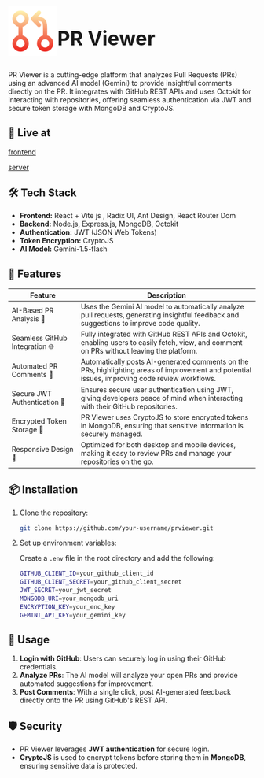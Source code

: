<div align="center" style="display: flex; flex-direction: row; align-items: center;">
    <img src="client/public/git.png" alt="PR Viewer Logo" width="100px" height="100px">
    <h1 align="center" id="title" style="font-size: calc(100px / 2.5);">PR Viewer</h1>
</div>

<p id="description">PR Viewer is a cutting-edge platform that analyzes Pull Requests (PRs) using an advanced AI model (Gemini) to provide insightful comments directly on the PR. It integrates with GitHub REST APIs and uses Octokit for interacting with repositories, offering seamless authentication via JWT and secure token storage with MongoDB and CryptoJS.</p>

<h2>🚀 Live at </h2>

[frontend](https://prviwer.vercel.app)

[server](https://previwer-server.vercel.app)

<h2>🛠️ Tech Stack</h2>

- **Frontend:** React + Vite js , Radix UI, Ant Design, React Router Dom
- **Backend:** Node.js, Express.js, MongoDB, Octokit
- **Authentication:** JWT (JSON Web Tokens)
- **Token Encryption:** CryptoJS
- **AI Model:** Gemini-1.5-flash
  
<h2>📄 Features</h2>

| Feature                                   | Description                                                                                                                             |
|-------------------------------------------|-----------------------------------------------------------------------------------------------------------------------------------------|
| AI-Based PR Analysis 🧠                   | Uses the Gemini AI model to automatically analyze pull requests, generating insightful feedback and suggestions to improve code quality. |
| Seamless GitHub Integration 🌐            | Fully integrated with GitHub REST APIs and Octokit, enabling users to easily fetch, view, and comment on PRs without leaving the platform.|
| Automated PR Comments 📝                  | Automatically posts AI-generated comments on the PRs, highlighting areas of improvement and potential issues, improving code review workflows.|
| Secure JWT Authentication 🔐             | Ensures secure user authentication using JWT, giving developers peace of mind when interacting with their GitHub repositories.            |
| Encrypted Token Storage 🔑               | PR Viewer uses CryptoJS to store encrypted tokens in MongoDB, ensuring that sensitive information is securely managed.                    |
| Responsive Design 📱                      | Optimized for both desktop and mobile devices, making it easy to review PRs and manage your repositories on the go.                       |


## 📦 Installation

1. Clone the repository:

    ```bash
    git clone https://github.com/your-username/prviewer.git
    ```

2. Set up environment variables:

    Create a `.env` file in the root directory and add the following:

    ```bash
    GITHUB_CLIENT_ID=your_github_client_id
    GITHUB_CLIENT_SECRET=your_github_client_secret
    JWT_SECRET=your_jwt_secret
    MONGODB_URI=your_mongodb_uri
    ENCRYPTION_KEY=your_enc_key
    GEMINI_API_KEY=your_gemini_key
    ```



<h2>🧪 Usage</h2>

1. **Login with GitHub**: Users can securely log in using their GitHub credentials.
2. **Analyze PRs**: The AI model will analyze your open PRs and provide automated suggestions for improvement.
3. **Post Comments**: With a single click, post AI-generated feedback directly onto the PR using GitHub's REST API.


<h2>🛡️ Security</h2>

- PR Viewer leverages **JWT authentication** for secure login.
- **CryptoJS** is used to encrypt tokens before storing them in **MongoDB**, ensuring sensitive data is protected.


